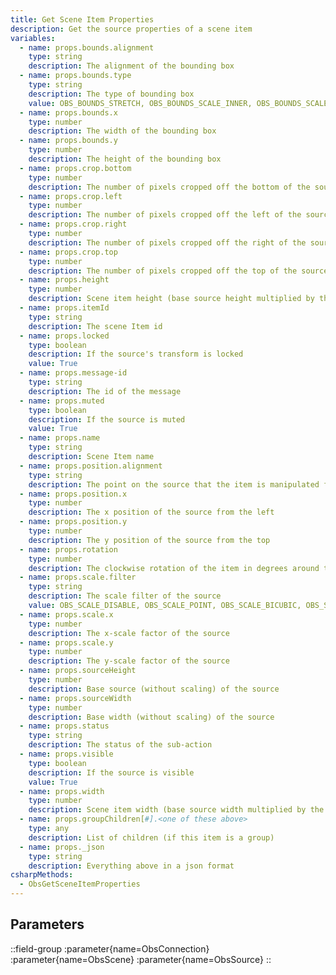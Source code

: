 ```yaml
---
title: Get Scene Item Properties
description: Get the source properties of a scene item
variables:
  - name: props.bounds.alignment
    type: string
    description: The alignment of the bounding box
  - name: props.bounds.type
    type: string
    description: The type of bounding box
    value: OBS_BOUNDS_STRETCH, OBS_BOUNDS_SCALE_INNER, OBS_BOUNDS_SCALE_OUTER, OBS_BOUNDS_SCALE_TO_WIDTH, OBS_BOUNDS_SCALE_TO_HEIGHT, OBS_BOUNDS_MAX_ONLY or OBS_BOUNDS_NONE
  - name: props.bounds.x
    type: number
    description: The width of the bounding box
  - name: props.bounds.y
    type: number
    description: The height of the bounding box
  - name: props.crop.bottom
    type: number
    description: The number of pixels cropped off the bottom of the source before scaling
  - name: props.crop.left
    type: number
    description: The number of pixels cropped off the left of the source before scaling
  - name: props.crop.right
    type: number
    description: The number of pixels cropped off the right of the source before scaling
  - name: props.crop.top
    type: number
    description: The number of pixels cropped off the top of the source before scaling
  - name: props.height
    type: number
    description: Scene item height (base source height multiplied by the vertical scaling factor)
  - name: props.itemId
    type: string
    description: The scene Item id
  - name: props.locked
    type: boolean
    description: If the source's transform is locked
    value: True
  - name: props.message-id
    type: string
    description: The id of the message
  - name: props.muted
    type: boolean
    description: If the source is muted
    value: True
  - name: props.name
    type: string
    description: Scene Item name
  - name: props.position.alignment
    type: string
    description: The point on the source that the item is manipulated from. The sum of 1=Left or 2=Right, and 4=Top or 8=Bottom, or omit to centre on that axis
  - name: props.position.x
    type: number
    description: The x position of the source from the left
  - name: props.position.y
    type: number
    description: The y position of the source from the top
  - name: props.rotation
    type: number
    description: The clockwise rotation of the item in degrees around the point of alignment
  - name: props.scale.filter
    type: string
    description: The scale filter of the source
    value: OBS_SCALE_DISABLE, OBS_SCALE_POINT, OBS_SCALE_BICUBIC, OBS_SCALE_BILINEAR, OBS_SCALE_LANCZOS or OBS_SCALE_AREA
  - name: props.scale.x
    type: number
    description: The x-scale factor of the source
  - name: props.scale.y
    type: number
    description: The y-scale factor of the source
  - name: props.sourceHeight
    type: number
    description: Base source (without scaling) of the source
  - name: props.sourceWidth
    type: number
    description: Base width (without scaling) of the source
  - name: props.status
    type: string
    description: The status of the sub-action
  - name: props.visible
    type: boolean
    description: If the source is visible
    value: True
  - name: props.width
    type: number
    description: Scene item width (base source width multiplied by the horizontal scaling factor)
  - name: props.groupChildren[#].<one of these above>
    type: any
    description: List of children (if this item is a group)
  - name: props._json
    type: string
    description: Everything above in a json format
csharpMethods:
  - ObsGetSceneItemProperties
---
```


## Parameters
::field-group
  :parameter{name=ObsConnection}
  :parameter{name=ObsScene}
  :parameter{name=ObsSource}
::